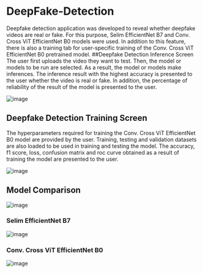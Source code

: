 # DeepFake-Detection
Deepfake detection application was developed to reveal whether deepfake videos are real or fake. For this purpose, Selim EfficientNet B7 and Conv. Cross ViT EfficientNet B0 models were used. In addition to this feature, there is also a training tab for user-specific training of the Conv. Cross ViT EfficientNet B0 pretrained model.
##Deepfake Detection Inference Screen
The user first uploads the video they want to test. Then, the model or models to be run are selected. As a result, the model or models make inferences. The inference result with the highest accuracy is presented to the user whether the video is real or fake. In addition, the percentage of reliability of the result of the model is presented to the user.

![image](https://github.com/Efekanw/DeepFake-Detection/assets/56073720/0c511283-0887-4932-be68-3f2fa3b07471)
## Deepfake Detection Training Screen
The hyperparameters required for training the Conv. Cross ViT EfficientNet B0 model are provided by the user. Training, testing and validation datasets are also loaded to be used in training and testing the model. The accuracy, f1 score, loss, confusion matrix and roc curve obtained as a result of training the model are presented to the user.

![image](https://github.com/Efekanw/DeepFake-Detection/assets/56073720/1f54d8d4-7f78-451d-af7f-8b4d421e2597)
## Model Comparison
![image](https://github.com/Efekanw/DeepFake-Detection/assets/56073720/c3c74fff-b87e-4fe3-bdd4-8ce7316007b2)
### Selim EfficientNet B7
![image](https://github.com/Efekanw/DeepFake-Detection/assets/56073720/7b935708-1ffa-4b15-be57-f5f6ea84bee6)
### Conv. Cross ViT EfficientNet B0
![image](https://github.com/Efekanw/DeepFake-Detection/assets/56073720/71308e5c-5e0c-4f92-a928-c0623f3fde49)


